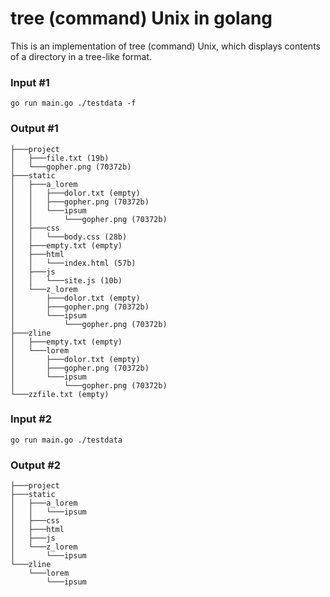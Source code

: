 # tree (command) Unix in golang
This is an implementation of tree (command) Unix, which displays contents of a directory in a tree-like format.

### Input #1
```
go run main.go ./testdata -f
```

### Output #1

```
├───project
│	├───file.txt (19b)
│	└───gopher.png (70372b)
├───static
│	├───a_lorem
│	│	├───dolor.txt (empty)
│	│	├───gopher.png (70372b)
│	│	└───ipsum
│	│	 	└───gopher.png (70372b)
│	├───css
│	│	└───body.css (28b)
│	├───empty.txt (empty)
│	├───html
│	│	└───index.html (57b)
│	├───js
│	│	└───site.js (10b)
│	└───z_lorem
│	 	├───dolor.txt (empty)
│	 	├───gopher.png (70372b)
│	 	└───ipsum
│	 	 	└───gopher.png (70372b)
├───zline
│	├───empty.txt (empty)
│	└───lorem
│	 	├───dolor.txt (empty)
│	 	├───gopher.png (70372b)
│	 	└───ipsum
│	 	 	└───gopher.png (70372b)
└───zzfile.txt (empty)

```

### Input #2
```
go run main.go ./testdata
```

### Output #2
```
├───project
├───static
│	├───a_lorem
│	│	└───ipsum
│	├───css
│	├───html
│	├───js
│	└───z_lorem
│	 	└───ipsum
└───zline
 	└───lorem
 	 	└───ipsum
```
